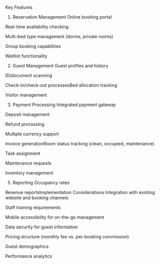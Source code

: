 Key Features
1. Reservation Management
Online booking portal

Real-time availability checking

Multi-bed type management (dorms, private rooms)

Group booking capabilities

Waitlist functionality

2. Guest Management
Guest profiles and history

ID/document scanning

Check-in/check-out processesBed allocation tracking

Visitor management

3. Payment Processing
Integrated payment gateway

Deposit management

Refund processing

Multiple currency support

Invoice generationRoom status tracking (clean, occupied, maintenance)

Task assignment

Maintenance requests

Inventory management

5. Reporting
Occupancy rates

Revenue reportsImplementation Considerations
Integration with existing website and booking channels

Staff training requirements

Mobile accessibility for on-the-go management

Data security for guest information

Pricing structure (monthly fee vs. per-booking commission)

Guest demographics

Performance analytics


